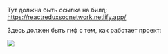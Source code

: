 Тут должна быть ссылка на билд:
https://reactreduxsocnetwork.netlify.app/

Здесь должен быть гиф с тем, как работает проект:

![](https://i.pinimg.com/originals/e4/f7/5a/e4f75a8e8682efc092039611e6333603.gif)

